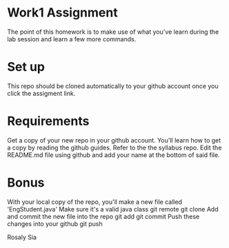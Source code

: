 # Work1 Assignment

The point of this homework is to make use of what you've learn during the lab session and learn a few more commands.

# Set up

This repo should be cloned automatically to your github account once you click the assigment link.
# Requirements

Get a copy of your new repo in your github account.
You'll learn how to get a copy by reading the github guides. Refer to the the syllabus repo.
Edit the README.md file using github and add your name at the bottom of said file.
# Bonus

With your local copy of the repo, you'll make a new file called 'EngStudent.java'
Make sure it's a valid java class
 git remote
 git clone
Add and commit the new file into the repo
 git add
 git commit
Push these changes into your github
 git push
 
 Rosaly Sia
